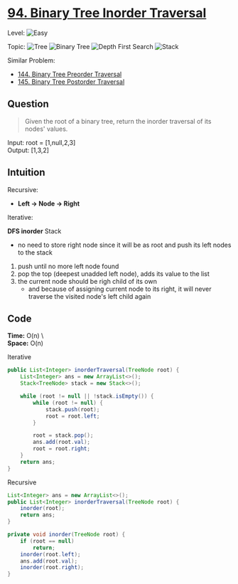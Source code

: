 # [94. Binary Tree Inorder Traversal](https://leetcode.com/problems/binary-tree-inorder-traversal/)

Level:
![Easy](https://img.shields.io/badge/-Easy-00b300)

Topic:
![Tree](https://img.shields.io/badge/-Tree-70db70)
![Binary Tree](https://img.shields.io/badge/-Binary_Tree-5cd65c)
![Depth First Search](https://img.shields.io/badge/-Depth_First_Search-47d147)
![Stack](https://img.shields.io/badge/-Stack-3399ff)

Similar Problem:

- [144. Binary Tree Preorder Traversal](0144.md)
- [145. Binary Tree Postorder Traversal](0145.md)

## Question

> Given the root of a binary tree, return the inorder traversal of its nodes' values.

Input: root = [1,null,2,3]  
Output: [1,3,2]

## Intuition

Recursive:

- **Left -> Node -> Right**

Iterative:

**DFS inorder**
Stack

- no need to store right node since it will be as root and push its left nodes to the stack

1. push until no more left node found
2. pop the top (deepest unadded left node), adds its value to the list
3. the current node should be righ child of its own
   - and because of assigning current node to its right, it will never traverse the visited node's left child again

## Code

**Time:** O(n) \  
**Space:** O(n)

Iterative

```java
public List<Integer> inorderTraversal(TreeNode root) {
    List<Integer> ans = new ArrayList<>();
    Stack<TreeNode> stack = new Stack<>();

    while (root != null || !stack.isEmpty()) {
        while (root != null) {
            stack.push(root);
            root = root.left;
        }

        root = stack.pop();
        ans.add(root.val);
        root = root.right;
    }
    return ans;
}
```

Recursive

```java
List<Integer> ans = new ArrayList<>();
public List<Integer> inorderTraversal(TreeNode root) {
    inorder(root);
    return ans;
}

private void inorder(TreeNode root) {
    if (root == null)
        return;
    inorder(root.left);
    ans.add(root.val);
    inorder(root.right);
}
```
